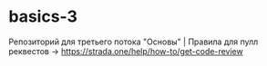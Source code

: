 # basics-3
Репозиторий для третьего потока "Основы" | Правила для пулл реквестов -> https://strada.one/help/how-to/get-code-review
